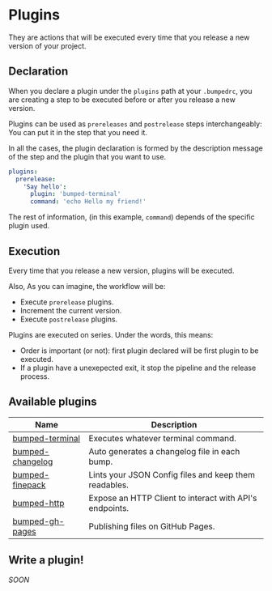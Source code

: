 # Plugins

They are actions that will be executed every time that you release a new version of your project.

## Declaration

When you declare a plugin under the `plugins` path at your `.bumpedrc`, you are creating a step to be executed before or after you release a new version.

Plugins can be used as `prereleases` and `postrelease` steps interchangeably: You can put it in the step that you need it.

In all the cases, the plugin declaration is formed by the description message of the step and the plugin that you want to use.

```YAML
plugins:
  prerelease:
    'Say hello':
      plugin: 'bumped-terminal'
      command: 'echo Hello my friend!'
```

The rest of information, (in this example, `command`) depends of the specific plugin used.

## Execution

Every time that you release a new version, plugins will be executed.

Also, As you can imagine, the workflow will be:

- Execute `prerelease` plugins.
- Increment the current version.
- Execute `postrelease` plugins.

Plugins are executed on series. Under the words, this means:

- Order is important (or not): first plugin declared will be first plugin to be executed.
- If a plugin have a unexepected exit, it stop the pipeline and the release process.

## Available plugins

| Name                                                           | Description                                             |
|----------------------------------------------------------------|---------------------------------------------------------|
| [bumped-terminal](https://github.com/bumped/bumped-terminal)   | Executes whatever terminal command.                     |
| [bumped-changelog](https://github.com/bumped/bumped-changelog) | Auto generates a changelog file in each bump.           |
| [bumped-finepack](https://github.com/bumped/bumped-finepack)   | Lints your JSON Config files and keep them readables.   |
| [bumped-http](https://github.com/bumped/bumped-http)           | Expose an HTTP Client to interact with API's endpoints. |
| [bumped-gh-pages](https://github.com/bumped/bumped-gh-pages)   | Publishing files on GitHub Pages.                       |

## Write a plugin!

*SOON*
